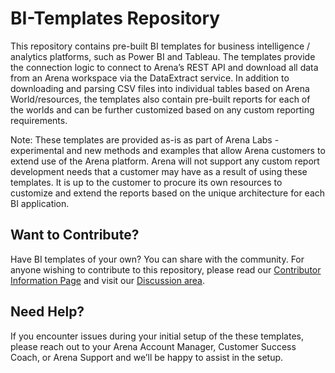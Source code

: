 # BI-Templates Repository

This repository contains pre-built BI templates for business intelligence / analytics platforms, such as Power BI and Tableau. 
The templates provide the connection logic to connect to Arena’s REST API and download all data from an Arena workspace via the DataExtract service. 
In addition to downloading and parsing CSV files into individual tables based on Arena World/resources, the templates also contain pre-built reports for each of the worlds and can be further customized based on any custom reporting requirements.
 
Note: These templates are provided as-is as part of Arena Labs - experimental and new methods and examples that allow Arena customers to extend use of the Arena platform.
Arena will not support any custom report development needs that a customer may have as a result of using these templates. 
It is up to the customer to procure its own resources to customize and extend the reports based on the unique architecture for each BI application.

## Want to Contribute?
Have BI templates of your own? You can share with the community.
For anyone wishing to contribute to this repository, please read our [Contributor Information Page](https://github.com/ptc-arena/.github/blob/main/contributing.md) and visit our [Discussion area](https://github.com/orgs/ptc-arena/discussions).

## Need Help?
 If you encounter issues during your initial setup of the these templates, please reach out to your Arena Account Manager, Customer Success Coach, or Arena Support and we’ll be happy to assist in the setup.
